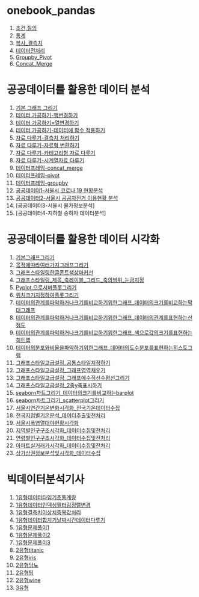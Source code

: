 # onebook_pandas

1. [조건,질의](조회_조건.ipynb)
2. [통계](통계.ipynb)
3. [복사_결측치](복사_결측치.ipynb)
4. [데이터전처리](데이터전처리.ipynb)
5. [Groupby_Pivot](Groupby_Pivot.ipynb)
6. [Concat_Merge](Concat_Merge.ipynb)

# 공공데이터를 활용한 데이터 분석

1. [기본 그래프 그리기](기본그래프.ipynb)
2. [데이터 가공하기-행변경하기](데이터가공_행변경.ipynb)
3. [데이터 가공하기=열변경하기](데이터가공_열변경.ipynb)
4. [데이터 가공하기-데이터에 함수 적용하기](데이터가공_함수적용.ipynb)
5. [자료 다루기-결측치 처리하기](결측치_처리.ipynb)
6. [자료 다루기-자료형 변환하기](자료형변환하기.ipynb)
7. [자료 다루기-카테고리형 자료 다루기](카테고리형자료다루기.ipynb)
8. [자료 다루기-시계열자료 다루기](시계열자료다루기.ipynb)
9. [데이터프레임-concat_merge](concat_merge.ipynb)
10. [데이터프레임-pivot](pivot.ipynb)
11. [데이터프레임-groupby](groupby.ipynb)
12. [공공데이터1-서울시 코로나 19 현황분석](서울시코로나19확진자현황분석.ipynb)
13. [공공데이터2-서울시 공공자전거 이용현황 분석](서울시공공자전거이용현황분석.ipynb)
14. [공공데이터3-서울시 물가정보분석]
15. [공공데이터4-지하철 승하차 데이터분석]

# 공공데이터를 활용한 데이터 시각화
1. [기본그래프그리기](기본그래프그리기.ipynb)
2. [목적에따라여러가지그래프그리기](목적에따라여러가지그래프.ipynb)
3. [그래프스타일링한글폰트색상마커선](그래프스타일링_한글폰트_색상_마커_선.ipynb)
4. [그래프스타일링_제목_축레이블_그리드_축의범위_눈금지정](그래프스타일링_제목_축레이블_그리드_축의범위_눈금지정.ipynb)
5. [Pyplot.으로서버플롯그리기](Pyplot.으로서버플롯그리기.ipynb)
6. [위치크기지정하여플롯그리기](위치크기지정하여플롯그리기.ipynb)
7. [데이터의관계를파악하거나크기를비교하기위한그래프_데이터의크기를비교하는막대그래프](데이터의관계를파악하거나크기를비교하기위한그래프_데이터의크기를비교하는막대그래프.ipynb)
8. [데이터의관계를파악하거나크기를비교하기위한그래프_데이터의관계를표현하는산점도](데이터의관계를파악하거나크기를비교하기위한그래프_데이터의관계를표현하는산점도.ipynb)
9. [데이터의관계를파악하거나크기를비교하기위한그래프_색으로값의크기를표현하는히트맵](데이터의관계를파악하거나크기를비교하기위한그래프_색으로값의크기를표현하는히트맵.ipynb)
10. [데이터의분포와비율을파악하기위한그래프_데어터의도수분포를표현하는히스토그램](데이터의분포와비율을파악하기위한그래프_데어터의도수분포를표현하는히스토그램.ipynb)
11. [그래프스타일고급설정_공통스타일지정하기](그래프스타일고급설정_공통스타일지정하기.ipynb)
12. [그래프스타일고급설정_그래프영역채우기](그래프스타일고급설정_그래프영역채우기.ipynb)
13. [그래프스타일고급설정_그래프에수직선수평선그리기](그래프스타일고급설정_그래프에수직선수평선그리기.ipynb)
14. [그래프스타일고급설정_2중y축표시하기](그래프스타일고급설정_2중y축표시하기.ipynb)
15. [seaborn차트그리기_데이터의크기를비교하는barplot](seaborn차트그리기_데이터의크기를비교하는barplot.ipynb)
16. [seaborn차트그리기_scatterplot그리기](seaborn차트그리기_scatterplot그리기.ipynb)
17. [서울시연간기온변화시각화_전국기온데이터수집](서울시연간기온변화시각화_전국기온데이터수집.ipynb)
18. [전국지점별기온분석_데이터추출및전처리](전국지점별기온분석_데이터추출및전처리.ipynb)
19. [서울시폭염열대야현황시각화](서울시폭염열대야현황시각화.ipynb)
20. [지역별인구구조시각화_데이터수집및전처리](지역별인구구조시각화_데이터수집및전처리.ipynb)
21. [연령별인구구조시각화_데이터수집및전처리](연령별인구구조시각화_데이터수집및전처리.ipynb)
22. [아파트실거래가시각화_데이터수집및전처리](아파트실거래가시각화_데이터수집및전처리.ipynb)
23. [상가상권정보분석및시각화_데이터수집](상가상권정보분석및시각화_데이터수집.ipynb)

# 빅데이터분석기사
1. [1유형데이터타입기초통계량](1유형_데이터다루기_DataType_기초통계량.ipynb)
2. [1유형데이터인덱싱필터링정렬변경](1유형_데이터다루기_데이터인덱싱_필터링_정렬_변경.ipynb)
3. [1유형결측치이상치중복값처리](1유형_결측치_이상치_중복값처리하는법.ipynb)
4. [1유형데이터합치기날짜시간데이터다루기](1유형_datascaling_데이터합치기_날짜및시간데이터_index다루기.ipynb)
5. [1유형문제풀이1](1유형_문제풀이_1번_10번.ipynb)
6. [1유형문제풀이2](1유형_문제풀이_11번~20번.ipynb)
7. [1유형문제풀이3](1유형_문제풀이_21번_27번.ipynb)
8. [2유형titanic](2유형_제2유형분류문제풀이(titanic).ipynb)
9. [2유형iris](2유형_제2유형분류문제풀이(iris).ipynb)
10. [2유형당뇨](2유형_제2유형회귀문제풀이(당뇨).ipynb)
11. [2유형팁](2유형_제2유형회귀문제풀이(팁).ipynb)
12. [2유형wine](2유형_제2유형문제풀이(wine).ipynb)
13. [3유형](3유형_1samp_paired_2samp_ANOVA_카이제곱_회귀_상관_로지스틱회귀_문제풀이.ipynb)
